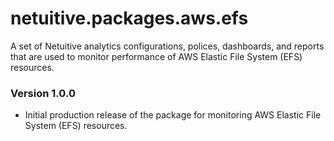 # netuitive.packages.aws.efs
A set of Netuitive analytics configurations, polices, dashboards, and reports that are used to monitor performance of AWS Elastic File System (EFS) resources.

### Version 1.0.0

* Initial production release of the package for monitoring AWS Elastic File System (EFS) resources.